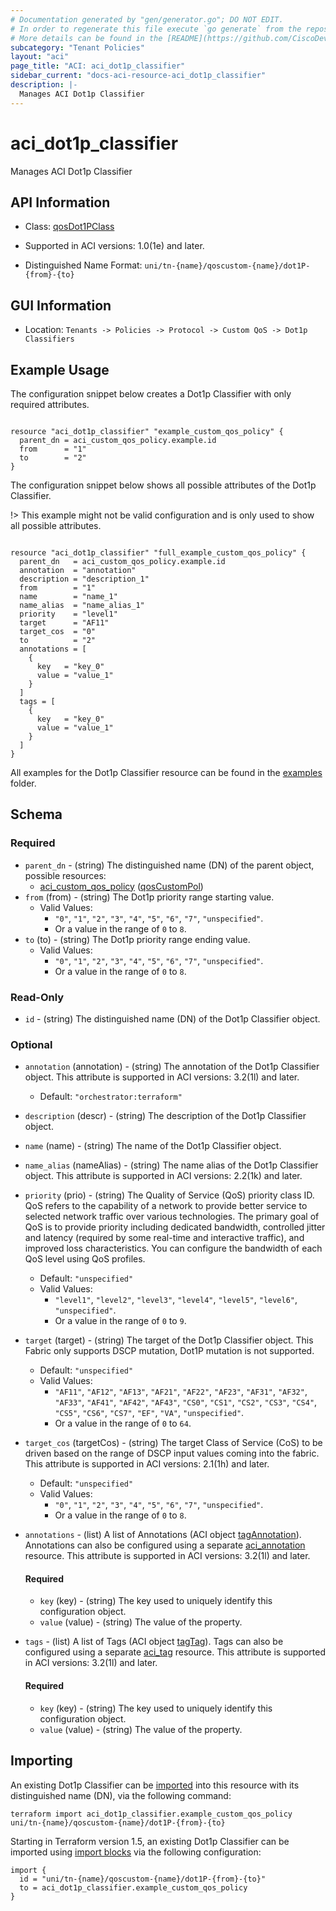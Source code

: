 ```yaml
---
# Documentation generated by "gen/generator.go"; DO NOT EDIT.
# In order to regenerate this file execute `go generate` from the repository root.
# More details can be found in the [README](https://github.com/CiscoDevNet/terraform-provider-aci/blob/master/README.md).
subcategory: "Tenant Policies"
layout: "aci"
page_title: "ACI: aci_dot1p_classifier"
sidebar_current: "docs-aci-resource-aci_dot1p_classifier"
description: |-
  Manages ACI Dot1p Classifier
---
```


# aci_dot1p_classifier #

Manages ACI Dot1p Classifier



## API Information ##

* Class: [qosDot1PClass](https://pubhub.devnetcloud.com/media/model-doc-latest/docs/app/index.html#/objects/qosDot1PClass/overview)

* Supported in ACI versions: 1.0(1e) and later.

* Distinguished Name Format: `uni/tn-{name}/qoscustom-{name}/dot1P-{from}-{to}`

## GUI Information ##

* Location: `Tenants -> Policies -> Protocol -> Custom QoS -> Dot1p Classifiers`

## Example Usage ##

The configuration snippet below creates a Dot1p Classifier with only required attributes.

```hcl

resource "aci_dot1p_classifier" "example_custom_qos_policy" {
  parent_dn = aci_custom_qos_policy.example.id
  from      = "1"
  to        = "2"
}

```
The configuration snippet below shows all possible attributes of the Dot1p Classifier.

!> This example might not be valid configuration and is only used to show all possible attributes.

```hcl

resource "aci_dot1p_classifier" "full_example_custom_qos_policy" {
  parent_dn   = aci_custom_qos_policy.example.id
  annotation  = "annotation"
  description = "description_1"
  from        = "1"
  name        = "name_1"
  name_alias  = "name_alias_1"
  priority    = "level1"
  target      = "AF11"
  target_cos  = "0"
  to          = "2"
  annotations = [
    {
      key   = "key_0"
      value = "value_1"
    }
  ]
  tags = [
    {
      key   = "key_0"
      value = "value_1"
    }
  ]
}

```

All examples for the Dot1p Classifier resource can be found in the [examples](https://github.com/CiscoDevNet/terraform-provider-aci/tree/master/examples/resources/aci_dot1p_classifier) folder.

## Schema ##

### Required ###

* `parent_dn` - (string) The distinguished name (DN) of the parent object, possible resources:
  - [aci_custom_qos_policy](https://registry.terraform.io/providers/CiscoDevNet/aci/latest/docs/resources/custom_qos_policy) ([qosCustomPol](https://pubhub.devnetcloud.com/media/model-doc-latest/docs/app/index.html#/objects/qosCustomPol/overview))
* `from` (from) - (string) The Dot1p priority range starting value.
  - Valid Values:
    * `"0"`, `"1"`, `"2"`, `"3"`, `"4"`, `"5"`, `"6"`, `"7"`, `"unspecified"`.
    * Or a value in the range of `0` to `8`.
* `to` (to) - (string) The Dot1p priority range ending value.
  - Valid Values:
    * `"0"`, `"1"`, `"2"`, `"3"`, `"4"`, `"5"`, `"6"`, `"7"`, `"unspecified"`.
    * Or a value in the range of `0` to `8`.

### Read-Only ###

* `id` - (string) The distinguished name (DN) of the Dot1p Classifier object.

### Optional ###

* `annotation` (annotation) - (string) The annotation of the Dot1p Classifier object. This attribute is supported in ACI versions: 3.2(1l) and later.
  - Default: `"orchestrator:terraform"`
* `description` (descr) - (string) The description of the Dot1p Classifier object.
* `name` (name) - (string) The name of the Dot1p Classifier object.
* `name_alias` (nameAlias) - (string) The name alias of the Dot1p Classifier object. This attribute is supported in ACI versions: 2.2(1k) and later.
* `priority` (prio) - (string) The Quality of Service (QoS) priority class ID. QoS refers to the capability of a network to provide better service to selected network traffic over various technologies. The primary goal of QoS is to provide priority including dedicated bandwidth, controlled jitter and latency (required by some real-time and interactive traffic), and improved loss characteristics. You can configure the bandwidth of each QoS level using QoS profiles.
  - Default: `"unspecified"`
  - Valid Values:
    * `"level1"`, `"level2"`, `"level3"`, `"level4"`, `"level5"`, `"level6"`, `"unspecified"`.
    * Or a value in the range of `0` to `9`.
* `target` (target) - (string) The target of the Dot1p Classifier object. This Fabric only supports DSCP mutation, Dot1P mutation is not supported.
  - Default: `"unspecified"`
  - Valid Values:
    * `"AF11"`, `"AF12"`, `"AF13"`, `"AF21"`, `"AF22"`, `"AF23"`, `"AF31"`, `"AF32"`, `"AF33"`, `"AF41"`, `"AF42"`, `"AF43"`, `"CS0"`, `"CS1"`, `"CS2"`, `"CS3"`, `"CS4"`, `"CS5"`, `"CS6"`, `"CS7"`, `"EF"`, `"VA"`, `"unspecified"`.
    * Or a value in the range of `0` to `64`.
* `target_cos` (targetCos) - (string) The target Class of Service (CoS) to be driven based on the range of DSCP input values coming into the fabric. This attribute is supported in ACI versions: 2.1(1h) and later.
  - Default: `"unspecified"`
  - Valid Values:
    * `"0"`, `"1"`, `"2"`, `"3"`, `"4"`, `"5"`, `"6"`, `"7"`, `"unspecified"`.
    * Or a value in the range of `0` to `8`.
* `annotations` - (list) A list of Annotations (ACI object [tagAnnotation](https://pubhub.devnetcloud.com/media/model-doc-latest/docs/app/index.html#/objects/tagAnnotation/overview)). Annotations can also be configured using a separate [aci_annotation](https://registry.terraform.io/providers/CiscoDevNet/aci/latest/docs/resources/annotation) resource. This attribute is supported in ACI versions: 3.2(1l) and later.
  #### Required ####
  
    * `key` (key) - (string) The key used to uniquely identify this configuration object.
    * `value` (value) - (string) The value of the property.
* `tags` - (list) A list of Tags (ACI object [tagTag](https://pubhub.devnetcloud.com/media/model-doc-latest/docs/app/index.html#/objects/tagTag/overview)). Tags can also be configured using a separate [aci_tag](https://registry.terraform.io/providers/CiscoDevNet/aci/latest/docs/resources/tag) resource. This attribute is supported in ACI versions: 3.2(1l) and later.
  #### Required ####
  
    * `key` (key) - (string) The key used to uniquely identify this configuration object.
    * `value` (value) - (string) The value of the property.

## Importing

An existing Dot1p Classifier can be [imported](https://www.terraform.io/docs/import/index.html) into this resource with its distinguished name (DN), via the following command:

```
terraform import aci_dot1p_classifier.example_custom_qos_policy uni/tn-{name}/qoscustom-{name}/dot1P-{from}-{to}
```

Starting in Terraform version 1.5, an existing Dot1p Classifier can be imported
using [import blocks](https://developer.hashicorp.com/terraform/language/import) via the following configuration:

```
import {
  id = "uni/tn-{name}/qoscustom-{name}/dot1P-{from}-{to}"
  to = aci_dot1p_classifier.example_custom_qos_policy
}
```

